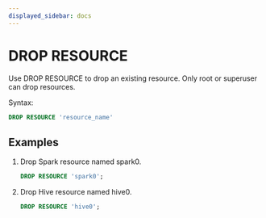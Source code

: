 ```yaml
---
displayed_sidebar: docs
---
```


# DROP RESOURCE

Use DROP RESOURCE to drop an existing resource. Only root or superuser can drop resources.

Syntax:

```sql
DROP RESOURCE 'resource_name'
```

## Examples

1. Drop Spark resource named spark0.

    ```SQL
    DROP RESOURCE 'spark0';
    ```

2. Drop Hive resource named hive0.

    ```SQL
    DROP RESOURCE 'hive0';
    ```
